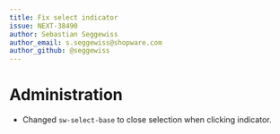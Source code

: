 ```yaml
---
title: Fix select indicator
issue: NEXT-38490
author: Sebastian Seggewiss
author_email: s.seggewiss@shopware.com
author_github: @seggewiss
---
```

# Administration
* Changed `sw-select-base` to close selection when clicking indicator.
